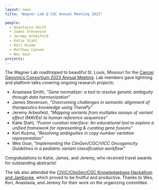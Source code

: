 ```yaml
---
layout: news
title: "Wagner Lab @ CGC Annual Meeting 2023"

people:
  - Anastasia Smith
  - James Stevenson
  - Jeremy Arbesfeld
  - Katie Stahl
  - Kori Kuzma
  - Matthew Cannon
  - Wes Goar
projects:
---
```

The Wagner Lab roadtripped to beautiful St. Louis, Missouri for the [Cancer Genomics Consortium 2023 Annual Meeting](https://cancergenomics.org/meetings/cgc_annual_meeting_2023.php). Lab members gave lightning and platform talks covering ongoing research projects:

* Anastasia Smith, *"Gene normalizer: a tool to resolve genetic ambiguity through data harmonization"*
* James Stevenson, *"Overcoming challenges in semantic alignment of therapeutics knowledge using TheraPy"*
* Jeremy Arbesfeld, *"Mapping variants from multiplex assays of variant effect (MAVEs) to human reference sequences"*
* Katie Stahl, *"Fusion curation interface: An educational tool to explore a unified framework for representing & curating gene fusions"*
* Kori Kuzma, *"Resolving ambiguities in copy number variation representation"*
* Wes Goar, *"Implementing the ClinGen/CGC/VICC Oncogenicity Guidelines in a pediatric variant classification workflow"*

Congratulations to Katie, James, and Jeremy, who received travel awards for outstanding abstracts!

The lab also attended the [CIViC/ClinGen/CGC Knowledgebase Hackathon and Jamboree](https://www.cancergenomics.org/docs/cgc-hackathon-handout_2023.pdf), which proved to be fruitful and productive. Thanks to Wes, Kori, Anastasia, and Jeremy for their work on the organizing committee.

